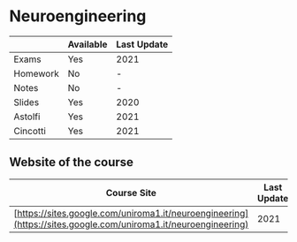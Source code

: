 # Neuroengineering

|   | Available | Last Update |
| ------------- | ------------- | ------------ |
| Exams | Yes | 2021 |
| Homework  | No | - |
| Notes  | No | - |
| Slides | Yes | 2020 |
| Astolfi | Yes | 2021 |
| Cincotti | Yes | 2021 |

## Website of the course

|  Course Site | Last Update |
| ------------- | ------------- | 
| [https://sites.google.com/uniroma1.it/neuroengineering](https://sites.google.com/uniroma1.it/neuroengineering) | 2021 |

